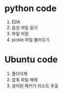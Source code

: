  
# python code
1. EDA
2. 음성 파일 읽기
3. 파일 저장
4. pickle 파일 불러오기

   
# Ubuntu code
1. 폴더삭제
2. 압축 파일 해제
3. 설치된 패키기 리스트 추출
